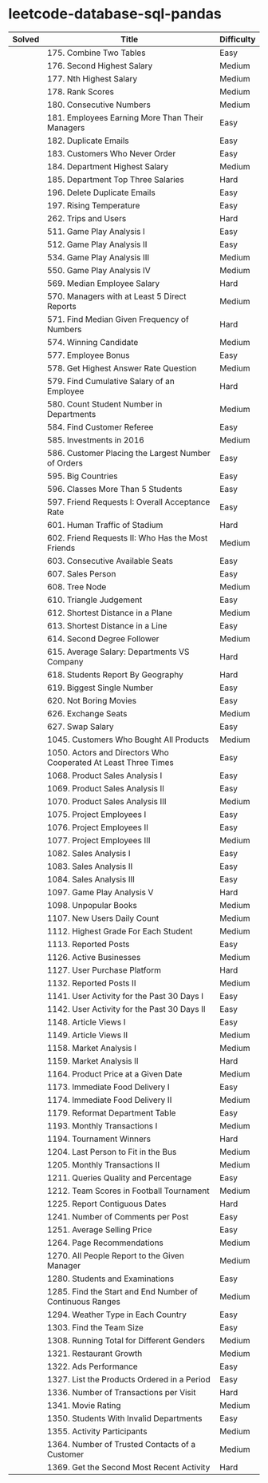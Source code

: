# leetcode-database-sql-pandas


| Solved   | Title                      | Difficulty |
| -------- | -------------------------- | ---------- |
| | 175. Combine Two Tables | Easy | | |
| | 176. Second Highest Salary | Medium | | |
| | 177. Nth Highest Salary | Medium | | |
| | 178. Rank Scores | Medium | | |
| | 180. Consecutive Numbers | Medium | | |
| | 181. Employees Earning More Than Their Managers | Easy | | |
| | 182. Duplicate Emails | Easy | | |
| | 183. Customers Who Never Order | Easy | | |
| | 184. Department Highest Salary | Medium | | |
| | 185. Department Top Three Salaries | Hard | | |
| | 196. Delete Duplicate Emails | Easy | | |
| | 197. Rising Temperature | Easy | | |
| | 262. Trips and Users | Hard | | |
| | 511. Game Play Analysis I | Easy | | |
| | 512. Game Play Analysis II | Easy | | |
| | 534. Game Play Analysis III | Medium | | |
| | 550. Game Play Analysis IV | Medium | | |
| | 569. Median Employee Salary | Hard | | |
| | 570. Managers with at Least 5 Direct Reports | Medium | | |
| | 571. Find Median Given Frequency of Numbers | Hard | | |
| | 574. Winning Candidate | Medium | | |
| | 577. Employee Bonus | Easy | | |
| | 578. Get Highest Answer Rate Question | Medium | | |
| | 579. Find Cumulative Salary of an Employee | Hard | | |
| | 580. Count Student Number in Departments | Medium | | |
| | 584. Find Customer Referee | Easy | | |
| | 585. Investments in 2016 | Medium | | |
| | 586. Customer Placing the Largest Number of Orders | Easy | | |
| | 595. Big Countries | Easy | | |
| | 596. Classes More Than 5 Students | Easy | | |
| | 597. Friend Requests I: Overall Acceptance Rate | Easy | | |
| | 601. Human Traffic of Stadium | Hard | | |
| | 602. Friend Requests II: Who Has the Most Friends | Medium | | |
| | 603. Consecutive Available Seats | Easy | | |
| | 607. Sales Person | Easy | | |
| | 608. Tree Node | Medium | | |
| | 610. Triangle Judgement | Easy | | |
| | 612. Shortest Distance in a Plane | Medium | | |
| | 613. Shortest Distance in a Line | Easy | | |
| | 614. Second Degree Follower | Medium | | |
| | 615. Average Salary: Departments VS Company | Hard | | |
| | 618. Students Report By Geography | Hard | | |
| | 619. Biggest Single Number | Easy | | |
| | 620. Not Boring Movies | Easy | | |
| | 626. Exchange Seats | Medium | | |
| | 627. Swap Salary | Easy | | |
| | 1045. Customers Who Bought All Products | Medium | | |
| | 1050. Actors and Directors Who Cooperated At Least Three Times | Easy | | |
| | 1068. Product Sales Analysis I | Easy | | |
| | 1069. Product Sales Analysis II | Easy | | |
| | 1070. Product Sales Analysis III | Medium |
| | 1075. Project Employees I | Easy | 
| | 1076. Project Employees II | Easy | 
| | 1077. Project Employees III | Medium | 
| | 1082. Sales Analysis I | Easy | 
| | 1083. Sales Analysis II | Easy | 
| | 1084. Sales Analysis III | Easy | 
| | 1097. Game Play Analysis V | Hard | 
| | 1098. Unpopular Books | Medium | 
| | 1107. New Users Daily Count | Medium | 
| | 1112. Highest Grade For Each Student | Medium | 
| | 1113. Reported Posts | Easy | 
| | 1126. Active Businesses | Medium | 
| | 1127. User Purchase Platform | Hard | 
| | 1132. Reported Posts II | Medium | 
| | 1141. User Activity for the Past 30 Days I | Easy | 
| | 1142. User Activity for the Past 30 Days II | Easy | 
| | 1148. Article Views I | Easy | 
| | 1149. Article Views II | Medium | 
| | 1158. Market Analysis I | Medium | 
| | 1159. Market Analysis II | Hard | 
| | 1164. Product Price at a Given Date | Medium | 
| | 1173. Immediate Food Delivery I | Easy | 
| | 1174. Immediate Food Delivery II | Medium | 
| | 1179. Reformat Department Table | Easy | 
| | 1193. Monthly Transactions I | Medium | 
| | 1194. Tournament Winners | Hard | 
| | 1204. Last Person to Fit in the Bus | Medium | 
| | 1205. Monthly Transactions II | Medium | 
| | 1211. Queries Quality and Percentage | Easy | 
| | 1212. Team Scores in Football Tournament | Medium | 
| | 1225. Report Contiguous Dates | Hard | 
| | 1241. Number of Comments per Post | Easy | 
| | 1251. Average Selling Price | Easy | 
| | 1264. Page Recommendations | Medium | 
| | 1270. All People Report to the Given Manager | Medium | 
| | 1280. Students and Examinations | Easy | 
| | 1285. Find the Start and End Number of Continuous Ranges | Medium | 
| | 1294. Weather Type in Each Country | Easy | 
| | 1303. Find the Team Size | Easy | 
| | 1308. Running Total for Different Genders | Medium | 
| | 1321. Restaurant Growth | Medium | 
| | 1322. Ads Performance | Easy | 
| | 1327. List the Products Ordered in a Period | Easy | 
| | 1336. Number of Transactions per Visit | Hard | 
| | 1341. Movie Rating | Medium | 
| | 1350. Students With Invalid Departments | Easy | 
| | 1355. Activity Participants | Medium | 
| | 1364. Number of Trusted Contacts of a Customer | Medium | 
| | 1369. Get the Second Most Recent Activity | Hard | 
